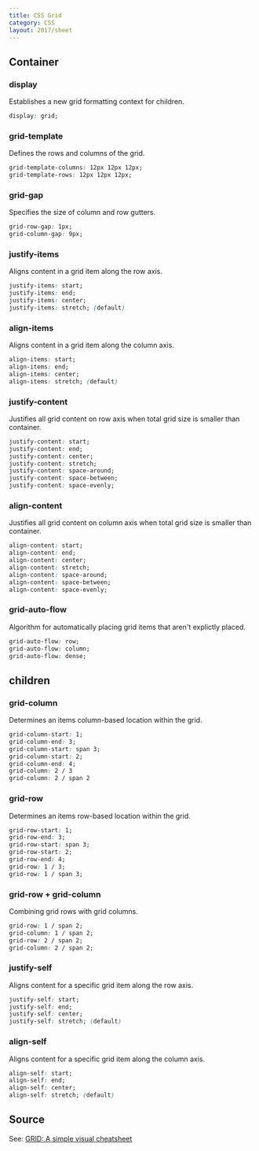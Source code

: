 ```yaml
---
title: CSS Grid
category: CSS
layout: 2017/sheet
---
```


## Container

### display

Establishes a new grid formatting context for children.

```css
display: grid;
```

### grid-template

Defines the rows and columns of the grid.

```css
grid-template-columns: 12px 12px 12px;
grid-template-rows: 12px 12px 12px;
```

### grid-gap

Specifies the size of column and row gutters.

```css
grid-row-gap: 1px;
grid-column-gap: 9px;
```

### justify-items

Aligns content in a grid item along the row axis.

```css
justify-items: start;
justify-items: end;
justify-items: center;
justify-items: stretch; (default)
```

### align-items

Aligns content in a grid item along the column axis.

```css
align-items: start;
align-items: end;
align-items: center;
align-items: stretch; (default)
```

### justify-content

Justifies all grid content on row axis when total grid size is smaller than container.

```css
justify-content: start;
justify-content: end;
justify-content: center;
justify-content: stretch;
justify-content: space-around;
justify-content: space-between;
justify-content: space-evenly;
```

### align-content

Justifies all grid content on column axis when total grid size is smaller than container.

```css
align-content: start;
align-content: end;
align-content: center;
align-content: stretch;
align-content: space-around;
align-content: space-between;
align-content: space-evenly;
```

### grid-auto-flow

Algorithm for automatically placing grid items that aren't explictly placed.

```css
grid-auto-flow: row;
grid-auto-flow: column;
grid-auto-flow: dense;
```

## children

### grid-column

Determines an items column-based location within the grid.

```css
grid-column-start: 1;
grid-column-end: 3;
grid-column-start: span 3;
grid-column-start: 2;
grid-column-end: 4;
grid-column: 2 / 3
grid-column: 2 / span 2
```

### grid-row

Determines an items row-based location within the grid.

```css
grid-row-start: 1;
grid-row-end: 3;
grid-row-start: span 3;
grid-row-start: 2;
grid-row-end: 4;
grid-row: 1 / 3;
grid-row: 1 / span 3;
```

### grid-row + grid-column

Combining grid rows with grid columns.

```css
grid-row: 1 / span 2;
grid-column: 1 / span 2;
grid-row: 2 / span 2;
grid-column: 2 / span 2;
```

### justify-self

Aligns content for a specific grid item along the row axis.

```css
justify-self: start;
justify-self: end;
justify-self: center;
justify-self: stretch; (default)
```

### align-self

Aligns content for a specific grid item along the column axis.

```css
align-self: start;
align-self: end;
align-self: center;
align-self: stretch; (default)
```

## Source 

See: [GRID: A simple visual cheatsheet](http://grid.malven.co/)